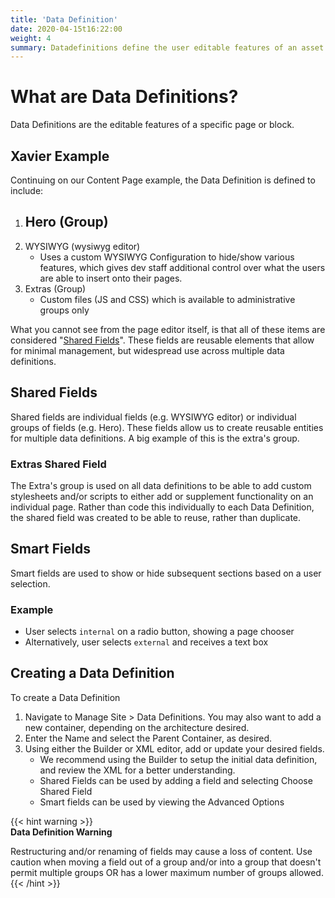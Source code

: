 ```yaml
---
title: 'Data Definition'
date: 2020-04-15t16:22:00
weight: 4
summary: Datadefinitions define the user editable features of an asset.
---
```


# What are Data Definitions?

Data Definitions are the editable features of a specific page or block.

## Xavier Example

Continuing on our Content Page example, the Data Definition is defined to include:

1. Hero (Group)
    - 
2. WYSIWYG (wysiwyg editor)
    - Uses a custom WYSIWYG Configuration to hide/show various features, which gives 
    dev staff additional control over what the users are able to insert onto their pages.
3. Extras (Group)
    - Custom files (JS and CSS) which is available to administrative groups only

What you cannot see from the page editor itself, is that all of these items are
considered "[Shared Fields](#shared-fields)". These fields are reusable elements that allow for minimal
management, but widespread use across multiple data definitions.

## Shared Fields

Shared fields are individual fields (e.g. WYSIWYG editor) or individual groups of fields (e.g. Hero). These
fields allow us to create reusable entities for multiple data definitions. A big example of this is the extra's group.

### Extras Shared Field

The Extra's group is used on all data definitions to be able to add custom stylesheets and/or scripts
to either add or supplement functionality on an individual page. Rather than code this individually
to each Data Definition, the shared field was created to be able to reuse, rather than duplicate.

## Smart Fields

Smart fields are used to show or hide subsequent sections based on a user selection. 

### Example

- User selects `internal` on a radio button, showing a page chooser
- Alternatively, user selects `external` and receives a text box

## Creating a Data Definition

To create a Data Definition

1. Navigate to Manage Site > Data Definitions. You may also want to add a new 
container, depending on the architecture desired.
2. Enter the Name and select the Parent Container, as desired.
3. Using either the Builder or XML editor, add or update your desired fields.
    - We recommend using the Builder to setup the initial data definition, and review the XML for a better understanding.
    - Shared Fields can be used by adding a field and selecting Choose Shared Field
    - Smart fields can be used by viewing the Advanced Options

{{< hint warning >}}    
**Data Definition Warning**

Restructuring and/or renaming of fields may cause a loss of content. Use caution when 
moving a field out of a group and/or into a group that doesn't permit multiple groups 
OR has a lower maximum number of groups allowed.
{{< /hint >}}